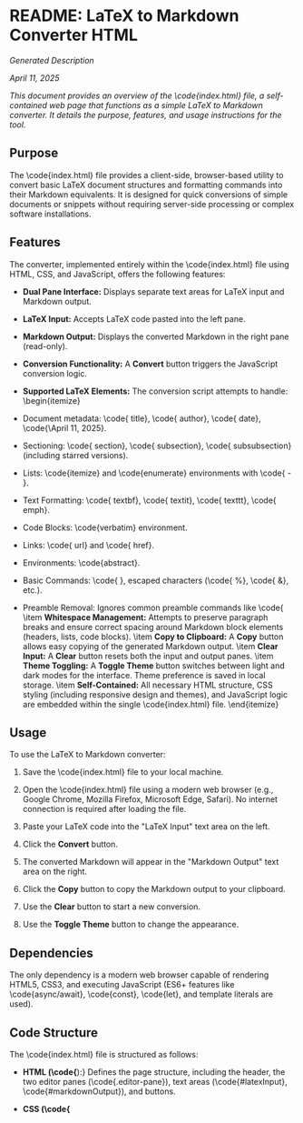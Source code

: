 
# README: LaTeX to Markdown Converter HTML

*Generated Description*

*April 11, 2025*

*This document provides an overview of the \code{index.html} file, a self-contained web page that functions as a simple LaTeX to Markdown converter. It details the purpose, features, and usage instructions for the tool.*

## Purpose

The \code{index.html} file provides a client-side, browser-based utility to convert basic LaTeX document structures and formatting commands into their Markdown equivalents. It is designed for quick conversions of simple documents or snippets without requiring server-side processing or complex software installations.

## Features

The converter, implemented entirely within the \code{index.html} file using HTML, CSS, and JavaScript, offers the following features:

- **Dual Pane Interface:** Displays separate text areas for LaTeX input and Markdown output.

- **LaTeX Input:** Accepts LaTeX code pasted into the left pane.

- **Markdown Output:** Displays the converted Markdown in the right pane (read-only).

- **Conversion Functionality:** A **Convert** button triggers the JavaScript conversion logic.

- **Supported LaTeX Elements:** The conversion script attempts to handle:
\begin{itemize}

- Document metadata: \code{
title}, \code{
author}, \code{
date}, \code{\April 11, 2025}.

- Sectioning: \code{
section}, \code{
subsection}, \code{
subsubsection} (including starred versions).

- Lists: \code{itemize} and \code{enumerate} environments with \code{ - }.

- Text Formatting: \code{
textbf}, \code{
textit}, \code{
texttt}, \code{
emph}.

- Code Blocks: \code{verbatim} environment.

- Links: \code{
url} and \code{
href}.

- Environments: \code{abstract}.

- Basic Commands: \code{
}, escaped characters (\code{
%}, \code{
&}, etc.).

- Preamble Removal: Ignores common preamble commands like \code{ \item **Whitespace Management:** Attempts to preserve paragraph breaks and ensure correct spacing around Markdown block elements (headers, lists, code blocks).
\item **Copy to Clipboard:** A **Copy** button allows easy copying of the generated Markdown output.
\item **Clear Input:** A **Clear** button resets both the input and output panes.
\item **Theme Toggling:** A **Toggle Theme** button switches between light and dark modes for the interface. Theme preference is saved in local storage.
\item **Self-Contained:** All necessary HTML structure, CSS styling (including responsive design and themes), and JavaScript logic are embedded within the single \code{index.html} file.
\end{itemize}

## Usage

To use the LaTeX to Markdown converter:

1. Save the \code{index.html} file to your local machine.

2. Open the \code{index.html} file using a modern web browser (e.g., Google Chrome, Mozilla Firefox, Microsoft Edge, Safari). No internet connection is required after loading the file.

3. Paste your LaTeX code into the "LaTeX Input" text area on the left.

4. Click the **Convert** button.

5. The converted Markdown will appear in the "Markdown Output" text area on the right.

6. Click the **Copy** button to copy the Markdown output to your clipboard.

7. Use the **Clear** button to start a new conversion.

8. Use the **Toggle Theme** button to change the appearance.

## Dependencies

The only dependency is a modern web browser capable of rendering HTML5, CSS3, and executing JavaScript (ES6+ features like \code{async/await}, \code{const}, \code{let}, and template literals are used).

## Code Structure

The \code{index.html} file is structured as follows:

- **HTML (\code{<body>**):} Defines the page structure, including the header, the two editor panes (\code{.editor-pane}), text areas (\code{#latexInput}, \code{#markdownOutput}), and buttons.

- **CSS (\code{<style>** in \code{<head>}):} Contains all styling rules for layout, appearance, responsiveness, and theme variables (light and dark modes).

- **JavaScript (\code{<script>** at end of \code{<body>}):} Includes functions for:
\begin{itemize}

- \code{convert()}: The core logic that performs the LaTeX to Markdown text replacements using regular expressions.

- \code{copyOutput()}: Handles copying text from the output area to the clipboard (using async Clipboard API with fallback).

- \code{clearInput()}: Clears the text areas.

- \code{toggleTheme()}: Switches the \code{data-theme} attribute on the body and saves the preference to local storage.

- An event listener on \code{DOMContentLoaded} to apply the saved theme on page load.

\end{itemize}

## Limitations

This converter is designed for basic LaTeX structures. It does not support:

- Complex mathematical environments (e.g., \code{equation}, \code{align}, inline math \code{$...$}).

- Advanced table structures.

- Figures and image inclusion commands.

- Citations and bibliography commands.

- Custom LaTeX macros or packages beyond basic formatting.

- Robust error handling for invalid LaTeX syntax.

The conversion relies heavily on regular expressions and may produce unexpected results for complex or non-standard LaTeX input.
